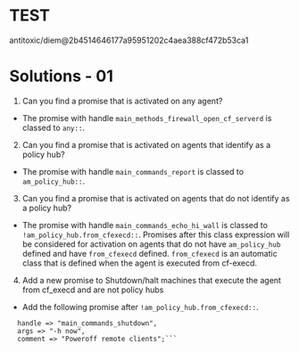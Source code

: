 # TEST #
antitoxic/diem@2b4514646177a95951202c4aea388cf472b53ca1

# Solutions - 01

1. Can you find a promise that is activated on any agent?
  * The promise with handle `main_methods_firewall_open_cf_serverd` is
    classed to `any::`.


2. Can you find a promise that is activated on agents that identify as a policy
hub?
  * The promise with handle `main_commands_report` is classed to `am_policy_hub::`.


3. Can you find a promise that is activated on agents that do not identify as a
policy hub?
  * The promise with handle `main_commands_echo_hi_wall` is classed to
    `!am_policy_hub.from_cfexecd::`. Promises after this class expression will be
    considered for activation on agents that do not have `am_policy_hub` defined and
    have `from_cfexecd` defined. `from_cfexecd` is an automatic class that is defined
    when the agent is executed from cf-execd.


4. Add a new promise to Shutdown/halt machines that execute the agent from
cf_execd and are not policy hubs
  * Add the following promise after `!am_policy_hub.from_cfexecd::`.

```"/sbin/shutdown"
  handle => "main_commands_shutdown",
  args => "-h now",
  comment => "Poweroff remote clients";```

